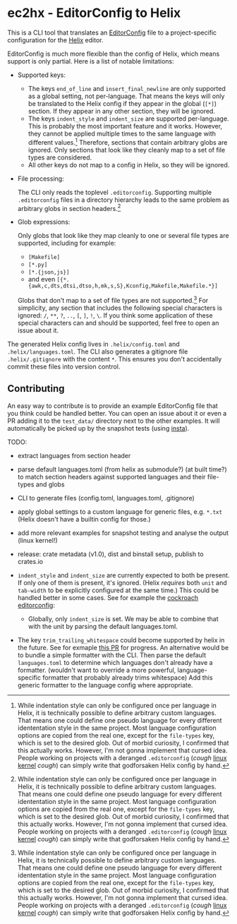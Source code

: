 # ec2hx - EditorConfig to Helix

This is a CLI tool that translates an [EditorConfig] file to a project-specific configuration for the [Helix] editor.

EditorConfig is much more flexible than the config of Helix, which means support is only partial.
Here is a list of notable limitations:

- Supported keys:

  - The keys `end_of_line` and `insert_final_newline` are only supported as a global setting, not per-language.
    That means the keys will only be translated to the Helix config if they appear in the global (`[*]`) section.
    If they appear in any other section, they will be ignored.
  - The keys `indent_style` and `indent_size` are supported per-language.
    This is probably the most important feature and it works.
    However, they cannot be applied multiple times to the same language with different values.[^1]
    Therefore, sections that contain arbitrary globs are ignored.
    Only sections that look like they cleanly map to a set of file types are considered.
  - All other keys do not map to a config in Helix, so they will be ignored.

- File processing:

  The CLI only reads the toplevel `.editorconfig`.
  Supporting multiple `.editorconfig` files in a directory hierarchy leads to the same problem as arbitrary globs in section headers.[^1]

- Glob expressions:

  Only globs that look like they map cleanly to one or several file types are supported, including for example:
  - `[Makefile]`
  - `[*.py]`
  - `[*.{json,js}]`
  - and even `[{*.{awk,c,dts,dtsi,dtso,h,mk,s,S},Kconfig,Makefile,Makefile.*}]`

  Globs that don't map to a set of file types are not supported.[^1]
  For simplicity, any section that includes the following special characters is ignored: `/`, `**`, `?`, `..`, `[`, `]`, `!`, `\`.
  If you think some application of these special characters can and should be supported, feel free to open an issue about it.

The generated Helix config lives in `.helix/config.toml` and `.helix/languages.toml`.
The CLI also generates a gitignore file `.helix/.gitignore` with the content `*`.
This ensures you don't accidentally commit these files into version control.

## Contributing

An easy way to contribute is to provide an example EditorConfig file that you think could be handled better.
You can open an issue about it or even a PR adding it to the `test_data/` directory next to the other examples.
It will automatically be picked up by the snapshot tests (using [insta](https://insta.rs/)).

TODO:

- extract languages from section header

- parse default languages.toml (from helix as submodule?) (at built time?) to match section headers against supported languages and their file-types and globs

- CLI to generate files (config.toml, languages.toml, .gitignore)

- apply global settings to a custom language for generic files, e.g. `*.txt`
  (Helix doesn't have a builtin config for those.)

- add more relevant examples for snapshot testing and analyse the output (linux kernel!)

- release: crate metadata (v1.0), dist and binstall setup, publish to crates.io

- `indent_style` and `indent_size` are currently expected to both be present.
  If only one of them is present, it's ignored.
  (Helix _requires_ both `unit` and `tab-width` to be explicitly configured at the same time.)
  This could be handled better in some cases.
  See for example the [cockroach editorconfig](./test_data/cockroach):
  - Globally, only `indent_size` is set.
    We may be able to combine that with the unit by parsing the default languages.toml.

- The key `trim_trailing_whitespace` could become supported by helix in the future.
  See for exmaple [this PR](https://github.com/helix-editor/helix/pull/8366) for progress.
  An alternative would be to bundle a simple formatter with the CLI.
  Then parse the default `languages.toml` to determine which languages don't already have a formatter.
  (wouldn't want to override a more powerful, language-specific formatter that probably already trims whitespace)
  Add this generic formatter to the language config where appropriate.

[^1]: While indentation style can only be configured once per language in Helix, it is technically possible to define arbitrary custom languages.
      That means one could define one pseudo language for every different idententation style in the same project.
      Most language configuration options are copied from the real one, except for the `file-types` key, which is set to the desired glob.
      Out of morbid curiosity, I confirmed that this actually works.
      However, I'm not gonna implement that cursed idea.
      People working on projects with a deranged `.editorconfig` (_cough_ [linux kernel](https://github.com/torvalds/linux/blob/7da9dfdd5a3dbfd3d2450d9c6a3d1d699d625c43/.editorconfig) _cough_) can simply write that godforsaken Helix config by hand.

[EditorConfig]: https://editorconfig.org/
[Helix]: https://helix-editor.com/
